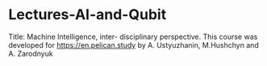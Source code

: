 # Lectures-AI-and-Qubit
Title: Machine Intelligence, inter- disciplinary perspective. This course was developed for https://en.pelican.study by A. Ustyuzhanin, M.Hushchyn and A. Zarodnyuk
